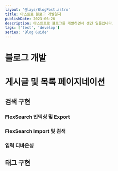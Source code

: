 ```yaml
---
layout: '@lays/BlogPost.astro'
title: 아스트로 블로그 개발일지
publishDate: 2023-06-26
description: 아스트로로 블로그를 개발하면서 생긴 일들입니다.
tags: ['test', 'develop']
series: 'Blog Guide'
---
```


# 블로그 개발

# 게시글 및 목록 페이지네이션

## 검색 구현

### FlexSearch 인덱싱 및 Export

### FlexSearch Import 및 검색

### 입력 디바운싱

## 태그 구현
